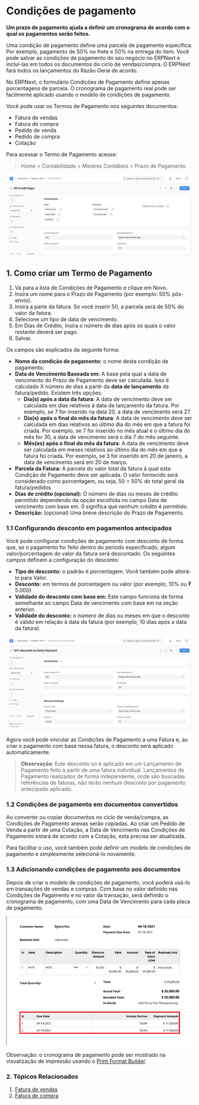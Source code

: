 # Condições de pagamento



**Um prazo de pagamento ajuda a definir um cronograma de acordo com o qual os pagamentos serão feitos.**


Uma condição de pagamento define uma parcela de pagamento específica. Por exemplo, pagamento de 50% no frete e 50% na entrega do item. Você pode salvar as condições de pagamento do seu negócio no ERPNext e incluí-las em todos os documentos do ciclo de vendas/compra. O ERPNext fará todos os lançamentos do Razão Geral de acordo.


No ERPNext, o formulário Condições de Pagamento define apenas porcentagens de parcela. O cronograma de pagamento real pode ser facilmente aplicado usando o modelo de condições de pagamento.


Você pode usar os Termos de Pagamento nos seguintes documentos:


* Fatura de vendas
* Fatura de compra
* Pedido de venda
* Pedido de compra
* Cotação


Para acessar o Termo de Pagamento acesse:
> Home > Contabilidade > Mestres Contábeis > Prazo de Pagamento


![Termos de pagamento](/files/payment-terms.png)


## 1. Como criar um Termo de Pagamento


1. Vá para a lista de Condições de Pagamento e clique em Novo.
2. Insira um nome para o Prazo de Pagamento (por exemplo: 50% pós-envio).
3. Insira a parte da fatura. Se você inserir 50, a parcela será de 50% do valor da fatura.
4. Selecione um tipo de data de vencimento.
5. Em Dias de Crédito, insira o número de dias após os quais o valor restante deverá ser pago.
6. Salvar.


Os campos são explicados da seguinte forma:


* **Nome da condição de pagamento:** o nome desta condição de pagamento.
* **Data de Vencimento Baseada em:** A base pela qual a data de vencimento do Prazo de Pagamento deve ser calculada. Isso é calculado X número de dias a partir da **data de lançamento** da fatura/pedido. Existem três opções:
	+ **Dia(s) após a data da fatura**: A data de vencimento deve ser calculada em dias relativos à data de lançamento da fatura. Por exemplo, se 7 for inserido na data 20, a data de vencimento será 27.
	+ **Dia(s) após o final do mês da fatura**: A data de vencimento deve ser calculada em dias relativos ao último dia do mês em que a fatura foi criada. Por exemplo, se 7 for inserido no mês atual e o último dia do mês for 30, a data de vencimento será o dia 7 do mês seguinte.
	+ **Mês(es) após o final do mês da fatura**: A data de vencimento deve ser calculada em meses relativos ao último dia do mês em que a fatura foi criada. Por exemplo, se 3 for inserido em 20 de janeiro, a data de vencimento será em 20 de março.
* **Parcela da Fatura:** A parcela do valor total da fatura à qual esta Condição de Pagamento deve ser aplicada. O valor fornecido será considerado como porcentagem, ou seja, 50 = 50% do total geral da fatura/pedidos
* **Dias de crédito (opcional):** O número de dias ou meses de crédito permitido dependendo da opção escolhida no campo Data de vencimento com base em. 0 significa que nenhum crédito é permitido.
* **Descrição:** (opcional) Uma breve descrição do Prazo de Pagamento.


### 1.1 Configurando desconto em pagamentos antecipados


Você pode configurar condições de pagamento com desconto de forma que, se o pagamento for feito dentro do período especificado, algum valor/porcentagem do valor da fatura será descontado. Os seguintes campos definem a configuração do desconto:


* **Tipo de desconto:** o padrão é porcentagem. Você também pode alterá-lo para Valor.
* **Desconto:** em termos de porcentagem ou valor (por exemplo, 10% ou ₹ 5.000).
* **Validade do desconto com base em:** Este campo funciona de forma semelhante ao campo Data de vencimento com base em na seção anterior.
* **Validade do desconto:** o número de dias ou meses em que o desconto é válido em relação à data da fatura (por exemplo, 10 dias após a data da fatura).


![Termos de pagamento com desconto](/files/payment-terms-with-discount.png)


Agora você pode vincular as Condições de Pagamento a uma Fatura e, ao criar o pagamento com base nessa fatura, o desconto será aplicado automaticamente.


> **Observação**: Este desconto só é aplicado em um Lançamento de Pagamento feito a partir de uma fatura individual. Lançamentos de Pagamento realizados de forma independente, onde são buscadas referências de faturas, não terão nenhum desconto por pagamento antecipado aplicado.


### 1.2 Condições de pagamento em documentos convertidos


Ao converter ou copiar documentos no ciclo de venda/compra, as Condições de Pagamento anexas serão copiadas. Ao criar um Pedido de Venda a partir de uma Cotação, a Data de Vencimento nas Condições de Pagamento estará de acordo com a Cotação, esta precisa ser atualizada.


Para facilitar o uso, você também pode definir um modelo de condições de pagamento e simplesmente selecioná-lo novamente.


### 1.3 Adicionando condições de pagamento aos documentos


Depois de criar o modelo de condições de pagamento, você poderá usá-lo em transações de vendas e compras. Com base no valor definido nas Condições de Pagamento e no valor da transação, será definido o cronograma de pagamento, com uma Data de Vencimento para cada placa de pagamento.


![Cronograma de pagamento](/files/payment-term-in-invoice.png)


Observação: o cronograma de pagamento pode ser mostrado na visualização de impressão usando o [Print Format Builder](/docs/pt/setting-up/print/print-format-builder).


### 2. Tópicos Relacionados


1. [Fatura de vendas](/docs/pt/accounts/sales-invoice)
2. [Fatura de compra](/docs/pt/accounts/purchase-invoice)



